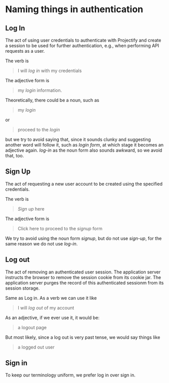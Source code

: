 <!--
SPDX-FileCopyrightText: 2024 JWP Consulting GK

SPDX-License-Identifier: AGPL-3.0-or-later
-->

# Naming things in authentication

## Log In

The act of using user credentials to authenticate with Projectify and create
a session to be used for further authentication, e.g., when performing
API requests as a user.

The verb is

> I will _log in_ with my credentials

The adjective form is

> my _login_ information.

Theoretically, there could be a noun, such as

> my _login_

or

> proceed to the _login_

but we try to avoid saying that, since it sounds clunky and suggesting another
word will follow it, such as _login form_, at which stage it becomes an
adjective again. _log-in_ as the noun form also sounds awkward, so we avoid
that, too.

## Sign Up

The act of requesting a new user account to be created using the specified credentials.

The verb is

> _Sign up_ here

The adjective form is

> Click here to proceed to the _signup_ form

We try to avoid using the noun form _signup_, but do not use _sign-up_,
for the same reason we do not use _log-in_.

## Log out

The act of removing an authenticated user session. The application
server instructs the browser to remove the session cookie from its cookie jar.
The application server purges the record of this authenticated sessionm from its session
storage.

Same as Log in. As a verb we can use it like

> I will _log out_ of my account

As an adjective, if we ever use it, it would be:

> a logout page

But most likely, since a log out is very past tense, we would say things like

> a logged out user

## Sign in

To keep our terminology uniform, we prefer log in over sign in.
